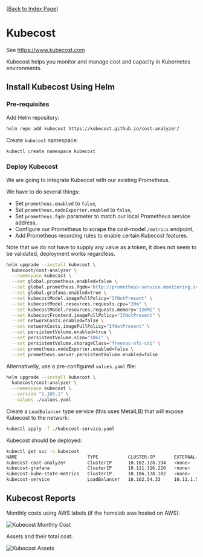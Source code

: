 [[Back to Index Page](../README.md)]

# Kubecost

See https://www.kubecost.com

Kubecost helps you monitor and manage cost and capacity in Kubernetes environments. 

## Install Kubecost Using Helm

### Pre-requisites

Add Helm repository:

```bash
helm repo add kubecost https://kubecost.github.io/cost-analyzer/
```

Create `kubecost` namespace:

```bash
kubectl create namespace kubecost
```

### Deploy Kubecost 

We are going to integrate Kubecost with our existing Prometheus.

We have to do several things:

* Set `prometheus.enabled` to `false`,
* Set `prometheus.nodeExporter.enabled` to `false`,
* Set `prometheus.fqdn` parameter to match our local Prometheus service address,
* Configure our Prometheus to scrape the cost-model `/metrics` endpoint,
* Add Prometheus recording rules to enable certain Kubecost features.

Note that we do not have to supply any value as a token, it does not seem to be validated, deployment works regardless.

```bash
helm upgrade --install kubecost \
  kubecost/cost-analyzer \
  --namespace kubecost \
  --set global.prometheus.enabled=false \
  --set global.prometheus.fqdn="http://prometheus-service.monitoring.svc:9090" \
  --set global.grafana.enabled=true \
  --set kubecostModel.imagePullPolicy="IfNotPresent" \
  --set kubecostModel.resources.requests.cpu="20m" \
  --set kubecostModel.resources.requests.memory="128Mi" \
  --set kubecostFrontend.imagePullPolicy="IfNotPresent" \
  --set networkCosts.enabled=false \
  --set networkCosts.imagePullPolicy="IfNotPresent" \
  --set persistentVolume.enabled=true \
  --set persistentVolume.size="10Gi" \
  --set persistentVolume.storageClass="freenas-nfs-csi" \
  --set prometheus.nodeExporter.enabled=false \
  --set prometheus.server.persistentVolume.enabled=false
```

Alternativelly, use a pre-configured `values.yaml` file:

```bash
helm upgrade --install kubecost \
  kubecost/cost-analyzer \
  --namespace kubecost \
  --version "1.105.1" \
  --values ./values.yaml
```

Create a `LoadBalancer` type service (this uses MetalLB) that will expose Kubecost to the network:

```bash
kubectl apply -f ./kubecost-service.yaml
```

Kubecost should be deployed:

```bash
kubectl get svc -n kubecost
NAME                          TYPE           CLUSTER-IP       EXTERNAL-IP   PORT(S)                      AGE
kubecost-cost-analyzer        ClusterIP      10.102.128.194   <none>        9001/TCP,9003/TCP,9090/TCP   42m
kubecost-grafana              ClusterIP      10.111.116.220   <none>        80/TCP                       42m
kubecost-kube-state-metrics   ClusterIP      10.106.178.102   <none>        8080/TCP                     42m
kubecost-service              LoadBalancer   10.102.54.33     10.11.1.52    80:31527/TCP                 9d
```

## Kubecost Reports

Monthly costs using AWS labels (if the homelab was hosted on AWS):

![Kubecost Monthly Cost](../images/kubecost/kubecost-monthly-cost.png)

Assets and their total cost:

![Kubecost Assets](../images/kubecost/kubecost-assets.png)
